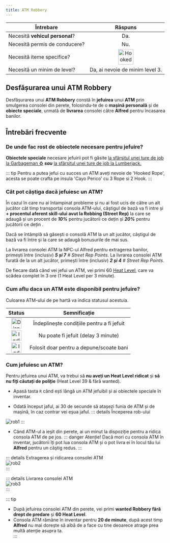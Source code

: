 ```yaml
---
title: ATM Robbery
---
```


| Întrebare   | Răspuns |
| ----------- | :-----------: |
| Necesită **vehicul personal**? | Da. |
| Necesită permis de conducere? | Nu. |
| Necesită iteme specifice? | <Image src="https://i.imgur.com/OQ1GppJ.png" alt="Hooked-rope" width="48" label="Hooked Rope" />
| Necesită un minim de level? | Da, ai nevoie de minim level 3. |


## Desfășurarea unui **ATM Robbery**

Desfășurarea unui **ATM Robbery** constă în **jefuirea** unui **ATM** prin smulgerea consolei din perete, folosindu-te de o **mașină personală** și de **obiecte speciale**, urmată de **livrarea** consolei către **Alfred** pentru încasarea banilor.

## Întrebări frecvente

### De unde fac rost de obiectele necesare pentru jefuire?

**Obiectele speciale** necesare jefuirii pot fi găsite [la sfârșitul unei ture de job la Garbageman ♻️](../jobs/garbageman#obiecte-speciale-pentru-crafting-și-alte-activități--șanse-de-găsire) ***sau*** [la sfârșitul unei ture de job la Lumberjack.](../jobs/lumberjack.md#obiecte-speciale-pentru-crafting-și-alte-activități--șanse-de-găsire)

::: tip
Pentru a putea jefui cu succes un ATM aveți nevoie de 'Hooked Rope', acesta se poate crafta pe insula 'Cayo Perico' cu 3 Rope si 2 Hook.
:::

### Cât pot câștiga dacă jefuiesc un ATM?

În cazul în care nu ai întampinat probleme și nu ai fost ucis de către un alt jucător cât timp transportai consola ATM-ului, câștigul de bază va fi intre <MarkedMoney :amount="4300" /> și <MarkedMoney :amount="6000" /> **+ procentul aferent skill-ului avut la Robbing (Street Rep)** la care se adaugă și un procent de _**10%**_ pentru jucătorii ce dețin <PremiumSubscription type="gold" /> și _**20%**_ pentru jucătorii ce dețin <PremiumSubscription type="platinum" />.

Dacă se întâmplă să găsești o consolă ATM la un alt jucător, câștigul de bază va fi între <MarkedMoney :amount="1850" /> și <Dinero :amount='2250'/> la care se adaugă bonusurile de mai sus.

La livrarea consolei ATM la NPC-ul Alfred pentru extragerea banilor, primești între (inclusiv) _**5 și 7**_ *# Street Rep Points*.
La livrarea consolei ATM furată de la un alt jucător, primești între (inclusiv) _**2 și 4**_ *# Street Rep Points*.

De fiecare dată când vei jefui un ATM, vei primi 60 [Heat Level](../index.md#ce-este-heat-level), care va scădea complet în 3 ore (1 Heat Level per 3 minute).

### Cum aflu daca un ATM este disponibil pentru jefuire?

Culoarea ATM-ului de pe hartă va indica statusul acestuia.

| Status   | Semnificație | 
| :-----------: | :-----------: |
| <Image src="https://i.imgur.com/t2ZYapF.png" width="32" alt="Disponibil" label="Disponibil" />  | Îndeplinește condițiile pentru a fi jefuit |
| <Image src="https://i.imgur.com/LNnW3DH.png" width="32" alt="Indisponibil" label="Indisponibil" /> | Nu poate fi jefuit (delay 3 minute) |
| <Image src="https://i.imgur.com/gxhqRjU.png" width="32" alt="Indestructibil" label="Indestructibil" />  | Folosit doar pentru a depune/scoate bani |

### Cum jefuiesc un ATM?

Pentru jefuirea unui ATM, va trebui să **nu aveți un Heat Level ridicat** și **să nu fiți căutați de poliție** (Heat Level 39 & fără wanted).

- Apasă tasta `R` când ești lângă un ATM jefuibil și ai obiectele speciale în inventar.

- Odată început jaful, ai 30 de secunde să atașezi funia de ATM și de mașină, în caz contrar vei eșua jaful.
::: details Începerea rob-ului  
 <Image src="https://i.imgur.com/QfRdUH2.gif" alt="rob1" />  
:::

- Când ATM-ul a ieșit din perete, ai un minut la dispoziție pentru a ridica consola ATM de pe jos.
::: danger Atenție! 
 Dacă mori cu consola ATM în inventar, jucătorii îți pot lua consola ATM și o pot livra ei în locul tău lui **Alfred** pentru un câștig redus. 
:::

::: details Extragerea și ridicarea consolei ATM  
 <Image src="https://i.imgur.com/8M5RmCd.gif" alt="rob2" />  
:::

::: details Livrarea consolei ATM  
 <Image src="https://i.imgur.com/UlgLvoJ.gif" alt="rob3" />  
:::

::: tip   
- După jefuirea consolei ATM din perete, vei primi **wanted Robbery fără drept de predare** și **60 Heat Level**. 
- Consola ATM rămâne în inventar pentru **20 de minute**, după acest timp **Alfred** nu mai dorește să aibă de a face cu tine deoarece atrage prea multă atenție asupra ta.  
:::
